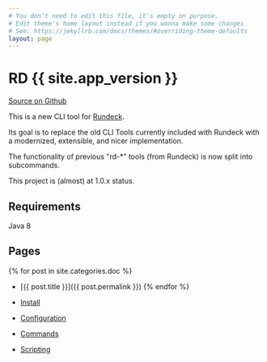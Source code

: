 ```yaml
---
# You don't need to edit this file, it's empty on purpose.
# Edit theme's home layout instead if you wanna make some changes
# See: https://jekyllrb.com/docs/themes/#overriding-theme-defaults
layout: page
---
```


# RD {{ site.app_version }}

[Source on Github]({{site.github_url}})

This is a new CLI tool for [Rundeck](https://github.com/rundeck/rundeck).

Its goal is to replace the old CLI Tools currently included with Rundeck
with a modernized, extensible, and nicer implementation.

The functionality of previous "rd-*" tools (from Rundeck) is now split into subcommands.

This project is (almost) at 1.0.x status.

## Requirements

Java 8

## Pages

{% for post in site.categories.doc %}
* [{{ post.title }}]({{ post.permalink }})
{% endfor %}

* [Install]({{site.url}}{{site.baseurl}}/install)
* [Configuration]({{site.url}}{{site.baseurl}}/configuration)
* [Commands]({{site.url}}{{site.baseurl}}/commands)
* [Scripting]({{site.url}}{{site.baseurl}}/scripting)
